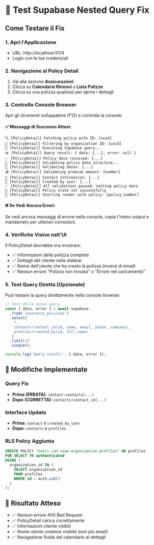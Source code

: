 # 🧪 Test Supabase Nested Query Fix

## Come Testare il Fix

### 1. Apri l'Applicazione
- URL: http://localhost:5174
- Login con le tue credenziali

### 2. Navigazione al Policy Detail
1. Vai alla sezione **Assicurazioni** 
2. Clicca su **Calendario Rinnovi** o **Lista Polizze**
3. Clicca su una polizza qualsiasi per aprire i dettagli

### 3. Controllo Console Browser
Apri gli strumenti sviluppatore (F12) e controlla la console:

#### ✅ Messaggi di Successo Attesi:
```
🔍 [PolicyDetail] Fetching policy with ID: [uuid]
🏢 [PolicyDetail] Filtering by organization ID: [uuid]
🚀 [PolicyDetail] Executing Supabase query...
📊 [PolicyDetail] Query result: { data: {...}, error: null }
✅ [PolicyDetail] Policy data received: {...}
🔧 [PolicyDetail] Validating policy data structure...
📅 [PolicyDetail] Validating dates: {...}
💰 [PolicyDetail] Validating premium amount: [number]
👤 [PolicyDetail] Contact information: {...}
👥 [PolicyDetail] Created by user: {...}
✅ [PolicyDetail] All validations passed, setting policy data
🎯 [PolicyDetail] Policy state set successfully
🎨 [PolicyDetail] Starting render with policy: [policy_number]
```

#### ❌ Se Vedi Ancora Errori:
Se vedi ancora messaggi di errore nella console, copia l'intero output e mandamelo per ulteriori correzioni.

### 4. Verifiche Visive nell'UI
Il PolicyDetail dovrebbe ora mostrare:
- ✅ Informazioni della polizza complete
- ✅ Dettagli del cliente nella sidebar
- ✅ Nome dell'utente che ha creato la polizza (invece di email)
- ✅ Nessun errore "Polizza non trovata" o "Errore nel caricamento"

### 5. Test Query Diretta (Opzionale)
Puoi testare la query direttamente nella console browser:

```javascript
// Test della nuova query
const { data, error } = await supabase
  .from('insurance_policies')
  .select(`
    *,
    contacts!contact_id(id, name, email, phone, company),
    profiles!created_by(id, full_name)
  `)
  .limit(1)
  .single();

console.log('Query result:', { data, error });
```

## 🔧 Modifiche Implementate

### Query Fix
- **Prima (ERRATA)**: `contact:contacts(...)` 
- **Dopo (CORRETTA)**: `contacts!contact_id(...)`

### Interface Update  
- **Prima**: `contact` e `created_by_user`
- **Dopo**: `contacts` e `profiles`

### RLS Policy Aggiunta
```sql
CREATE POLICY "Users can view organization profiles" ON profiles
FOR SELECT TO authenticated
USING (
  organization_id IN (
    SELECT organization_id 
    FROM profiles 
    WHERE id = auth.uid()
  )
);
```

## 🎯 Risultato Atteso
- ✅ Nessun errore 400 Bad Request
- ✅ PolicyDetail carica correttamente
- ✅ Informazioni cliente visibili
- ✅ Nome utente creatore visibile (non più email)
- ✅ Navigazione fluida dal calendario ai dettagli